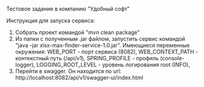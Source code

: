 Тестовое задание в компанию "Удобный софт"

Инструкция для запуска сервиса:
1. Собрать проект командой "mvn clean package"
2. Из папки с полученным .jar файлом, запустить сервис командой "java -jar xlsx-max-finder-service-1.0.jar".
   Имеющиеся переменные окружения: 
   WEB_PORT - порт сервиса (8082), 
   WEB_CONTEXT_PATH - контекстный путь (/api/v1),
   SPRING_PROFILE - профиль (console-logger),
   LOGGING_ROOT_LEVEL - уровень логирования root (INFO),
3. Перейти в swagger. Он находится по url: http://localhost:8082/api/v1/swagger-ui/index.html